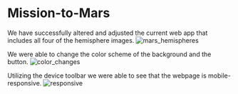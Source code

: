 # Mission-to-Mars

We have successfully altered and adjusted the current web app that includes all four of the hemisphere images.
![mars_hemispheres](https://user-images.githubusercontent.com/95505596/156896973-40887742-93fe-463b-98f4-bf9ae5d3c840.png)

We were able to change the color scheme of the background and the button.
![color_changes](https://user-images.githubusercontent.com/95505596/156896947-80a918e3-3ee6-44b2-9745-a5edcdc8414c.png)

Utilizing the device toolbar we were able to see that the webpage is mobile-responsive.
![responsive](https://user-images.githubusercontent.com/95505596/156896986-f6310cc0-255b-49f3-a817-275cae642915.png)

